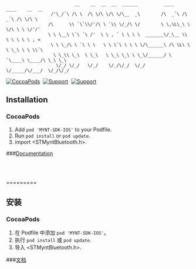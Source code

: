 
```
				          __    __  __  __  ______          ____    ____    __  __     
				 /'\_/`\ /\ \  /\ \/\ \/\ \/\__  _\        /\  _`\ /\  _`\ /\ \/\ \    
				/\      \\ `\`\\/'/\ \ `\\ \/_/\ \/        \ \,\L\_\ \ \/\ \ \ \/'/'   
				\ \ \__\ \`\ `\ /'  \ \ , ` \ \ \ \  _______\/_\__ \\ \ \ \ \ \ , <    
				 \ \ \_/\ \ `\ \ \   \ \ \`\ \ \ \ \/\______\ /\ \L\ \ \ \_\ \ \ \\`\  
				  \ \_\\ \_\  \ \_\   \ \_\ \_\ \ \_\/______/ \ `\____\ \____/\ \_\ \_\
				   \/_/ \/_/   \/_/    \/_/\/_/  \/_/          \/_____/\/___/  \/_/\/_/

```

[![CocoaPods](http://img.shields.io/cocoapods/v/MYNT-SDK-IOS.svg?style=flat)](http://cocoapods.org/?q=MYNT-SDK-IOS)&nbsp;
[![Support](https://img.shields.io/badge/support-iOS%207%2B%20-blue.svg?style=flat)](https://www.apple.com/nl/ios/)&nbsp;
[![Support](https://img.shields.io/badge/support-osx%2010.9%2B%20-blue.svg?style=flat)](https://www.apple.com/nl/ios/)&nbsp;

## Installation

### CocoaPods
	
1. Add `pod 'MYNT-SDK-IOS'` to your Podfile.
2. Run `pod install` or `pod update`.
3. import \<STMyntBluetooth.h\>.

###[Documentation](documentation/readme_en.md)

<br/><br/>

=========

## 安装

### CocoaPods

1. 在 Podfile 中添加 `pod 'MYNT-SDK-IOS'`。
2. 执行 `pod install` 或 `pod update`.
3. 导入 \<STMyntBluetooth.h\>.

###[文档](documentation/readme_cn.md)